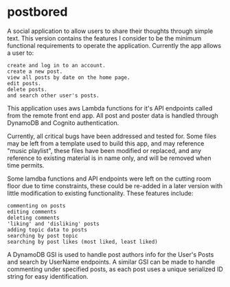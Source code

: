 # postbored
A social application to allow users to share their thoughts through simple text.
This version contains the features I consider to be the minimum functional requirements to operate the application.
Currently the app allows a user to: 

    create and log in to an account.
    create a new post.
    view all posts by date on the home page.
    edit posts.
    delete posts.
    and search other user's posts.

This application uses aws Lambda functions for it's API endpoints called from the remote front end app. 
All post and poster data is handled through DynamoDB and Cognito authentication.

Currently, all critical bugs have been addressed and tested for.
Some files may be left from a template used to build this app, and may reference "music playlist", these files have been modified or replaced, and any reference to existing material is in name only, and will be removed when time permits.

Some lamdba functions and API endpoints were left on the cutting room floor due to time constraints, these could be re-added in a later version with little modification to existing functionality.
These features include: 
    
    commenting on posts
    editing comments
    deleting comments
    'liking' and 'disliking' posts
    adding topic data to posts
    searching by post topic
    searching by post likes (most liked, least liked)

A DynamoDB GSI is used to handle post authors info for the User's Posts and search by UserName endpoints.
A similar GSI can be made to handle commenting under specified posts, as each post uses a unique serialized ID string for easy identification.
